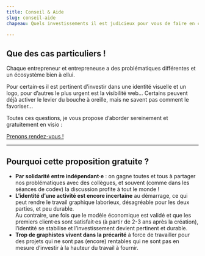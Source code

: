 ```yaml
---
title: Conseil & Aide
slug: conseil-aide
chapeau: Quels investissements il est judicieux pour vous de faire en communication ?

---
```


## Que des cas particuliers !

Chaque entrepreneur et entrepreneuse a des problématiques différentes et un écosystème bien à ellui.

Pour certain·es il est pertinent d’investir dans une identité visuelle et un logo, pour d’autres le plus urgent est la visibilité web... Certains peuvent déjà activer le levier du bouche à oreille, mais ne savent pas comment le favoriser...



<div class="message is-warning mt-5">
<div class="message-body">
<p>Toutes ces questions, je vous propose d’aborder sereinement et gratuitement en visio :</p>
<a class="bouton" href="https://calendly.com/margot-nadot/entretien?month=2021-11">Prenons rendez-vous !</a>
</div>
</div>

---

## Pourquoi cette proposition gratuite ?
* <strong class="est-surligne">Par solidarité entre indépendant·e</strong> : on gagne toutes et tous à partager nos problématiques avec des collègues, et souvent (comme dans les séances de codev) la discussion profite à tout le monde !
* <strong class="est-surligne">L’identité d’une activité est encore incertaine</strong> au démarrage, ce qui peut rendre le travail graphique laborieux, désagréable pour les deux parties, et peu durable. <br>Au contraire, une fois que le modèle économique est validé et que les premiers client·es sont satisfait·es (à partir de 2-3 ans après la création), l’identité se stabilise et l’investissement devient pertinent et durable.
* <strong class="est-surligne">Trop de graphistes vivent dans la précarité</strong> à force de travailler pour des projets qui ne sont pas (encore) rentables qui ne sont pas en mesure d’investir à la hauteur du travail à fournir.
